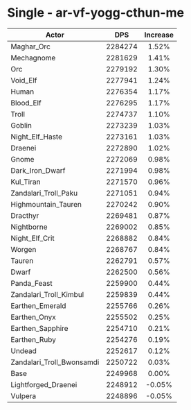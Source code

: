 # Single - ar-vf-yogg-cthun-me
| Actor | DPS | Increase |
|---|:---:|:---:|
|Maghar_Orc|2284274|1.52%|
|Mechagnome|2281629|1.41%|
|Orc|2279192|1.30%|
|Void_Elf|2277941|1.24%|
|Human|2276354|1.17%|
|Blood_Elf|2276295|1.17%|
|Troll|2274737|1.10%|
|Goblin|2273239|1.03%|
|Night_Elf_Haste|2273161|1.03%|
|Draenei|2272890|1.02%|
|Gnome|2272069|0.98%|
|Dark_Iron_Dwarf|2271994|0.98%|
|Kul_Tiran|2271570|0.96%|
|Zandalari_Troll_Paku|2271051|0.94%|
|Highmountain_Tauren|2270242|0.90%|
|Dracthyr|2269481|0.87%|
|Nightborne|2269002|0.85%|
|Night_Elf_Crit|2268882|0.84%|
|Worgen|2268767|0.84%|
|Tauren|2262791|0.57%|
|Dwarf|2262500|0.56%|
|Panda_Feast|2259900|0.44%|
|Zandalari_Troll_Kimbul|2259839|0.44%|
|Earthen_Emerald|2255766|0.26%|
|Earthen_Onyx|2255502|0.25%|
|Earthen_Sapphire|2254710|0.21%|
|Earthen_Ruby|2254276|0.19%|
|Undead|2252617|0.12%|
|Zandalari_Troll_Bwonsamdi|2250722|0.03%|
|Base|2249968|0.00%|
|Lightforged_Draenei|2248912|-0.05%|
|Vulpera|2248896|-0.05%|
